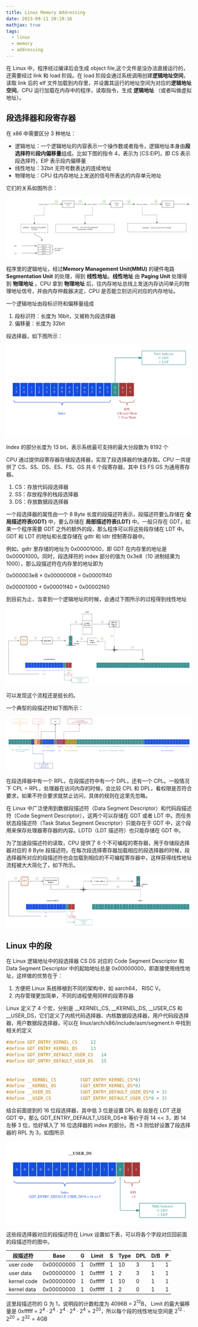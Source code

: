 ```yaml
---
title: Linux Memory Addressing
date: 2023-09-11 20:19:16
mathjax: true
tags:
  - linux
  - memory
  - addressing
---
```


在 Linux 中，程序经过编译后会生成 object file,这个文件是没办法直接运行的，还需要经过 link 和 load 阶段。在 load 阶段会通过系统调用创建**逻辑地址空间**，读取 link 后的 elf 文件加载到内存里，并设置其运行的地址空间为对应的**逻辑地址空间**。CPU 运行加载在内存中的程序，读取指令，生成 **逻辑地址** （或者叫做虚拟地址）。

## 段选择器和段寄存器

在 x86 中需要区分 3 种地址：

- 逻辑地址：一个逻辑地址的内容表示一个操作数或者指令，逻辑地址本身由**段选择符**和**段内偏移量**组成。比如下图的指令 4，表示为 [CS:EIP]，即 CS 表示段选择符，EIP 表示段内偏移量
- 线性地址：32bit 无符号数表达的连续地址
- 物理地址：CPU 往内存地址上发送的信号所表达的内存单元地址

它们的关系如图所示：

<!--more-->

![](https://github.com/hailingu/hailingu.github.io/blob/master/images/lma-1.png?raw=true)

程序里的逻辑地址，经过**Memory Management Unit(MMU)** 的硬件电路 **Segmentation Unit** 的处理，得到 **线性地址**。**线性地址** 由 **Paging Unit** 处理得到 **物理地址** 。CPU 拿到 **物理地址** 后，往内存地址总线上发送内存访问单元的物理地址信号，并由内存仲裁器决定，CPU 是否能立刻访问对应的内存地址。

一个逻辑地址由段标识符和偏移量组成

1. 段标识符：长度为 16bit，又被称为段选择器
2. 偏移量：长度为 32bit

段选择器，如下图所示：

![](https://github.com/hailingu/hailingu.github.io/blob/master/images/lma-4.png?raw=true)

Index 的部分长度为 13 bit，表示系统最可支持的最大分段数为 8192 个

CPU 通过提供段寄存器存储段选择器，实现了段选择器的快速存取。CPU 一共提供了 CS、SS、DS、ES、FS、GS 共 6 个段寄存器，其中 ES FS GS 为通用寄存器。

1. CS：存放代码段选择器
2. SS：存放程序的栈段选择器
3. DS：存放数据段选择器

一个段选择器的属性由一个 8 Byte 长度的段描述符表示，段描述符要么存储在 **全局描述符表(GDT)** 中，要么存储在 **局部描述符表(LDT)** 中。一般只存在 GDT，如果一个程序需要 GDT 之外的额外的段，那么程序可以将这些段存储在 LDT 中。GDT 和 LDT 的地址和长度存储在 gdtr 和 ldtr 控制寄存器中。

例如，gdtr 里存储的地址为 0x00001000，即 GDT 在内存里的地址是 0x00001000。同时，段选择符的 index 部分的值为 0x3e8（10 进制结果为 1000），那么段描述符在内存里的地址即为

0x000003e8 $\times$ 0x00000008 = 0x00001f40

0x00001000 $+$ 0x00001f40 = 0x00002f40

到目前为止，当拿到一个逻辑地址的时候，会通过下图所示的过程得到线性地址

![](https://github.com/hailingu/hailingu.github.io/blob/master/images/lma-5.png?raw=true)

可以发现这个流程还是挺长的。

一个典型的段描述符如下图所示：

![](https://github.com/hailingu/hailingu.github.io/blob/master/images/lma-3.png?raw=true)

在段选择器中有一个 RPL，在段描述符中有一个 DPL，还有一个 CPL。一般情况下 CPL = RPL，处理器在访问内存的时候，会比较 CPL 和 DPL，看权限是否符合要求，如果不符合要求就禁止访问，具体的规则在这里先忽略。

在 Linux 中广泛使用到数据段描述符（Data Segment Descriptor）和代码段描述符（Code Segment Descriptor），这两个可以存储在 GDT 或者 LDT 中。而任务状态段描述符（Task Status Segment Descriptor）只能存在于 GDT 中，这个段用来保存处理器寄存器的内容。LDTD（LDT 描述符）也只能存储在 GDT 中。

为了加速段描述符的读取，CPU 提供了 6 个不可编程的寄存器，用于存储段选择器对应的 8 Byte 段描述符。在每次段选择寄存器加载相应的段选择器的时候，段选择器所对应的段描述符也会加载到相应的不可编程寄存器中，这样获得线性地址流程被大大简化了，如下所示。

![](https://github.com/hailingu/hailingu.github.io/blob/master/images/lma-6.png?raw=true)

## Linux 中的段

在 Linux 逻辑地址中的段选择器 CS DS 对应的 Code Segment Descriptor 和 Data Segment Descriptor 中的起始地址总是 0x00000000，即直接使用线性地址，这样做的优势在于：

1. 方便把 Linux 系统移植到不同的架构中，如 aarch64， RISC V。
2. 内存管理更加简单，不同的进程使用同样的段寄存器

Linux 定义了 4 个宏，分别是 \_\_KERNEL_CS, \_\_KERNEL_DS, \_\_USER_CS 和 \_\_USER_DS，它们定义了内核代码选择器、内核数据段选择器，用户代码段选择器，用户数据段选择器，可以在 linux/arch/x86/include/asm/segment.h 中找到相关的定义

```c
#define GDT_ENTRY_KERNEL_CS		12
#define GDT_ENTRY_KERNEL_DS		13
#define GDT_ENTRY_DEFAULT_USER_CS	14
#define GDT_ENTRY_DEFAULT_USER_DS	15


#define __KERNEL_CS			(GDT_ENTRY_KERNEL_CS*8)
#define __KERNEL_DS			(GDT_ENTRY_KERNEL_DS*8)
#define __USER_DS			(GDT_ENTRY_DEFAULT_USER_DS*8 + 3)
#define __USER_CS			(GDT_ENTRY_DEFAULT_USER_CS*8 + 3)
```

结合前面提到的 16 位段选择器，其中低 3 位是设置 DPL 和 段是在 LDT 还是 GDT 中，那么 GDT_ENTRY_DEFAULT_USER_DS\*8 等价于将 14 << 3，即 14 左移 3 位，恰好填入了 16 位选择器的 index 的部分。而 +3 则恰好设置了段选择器的 RPL 为 3，如图所示

![](https://github.com/hailingu/hailingu.github.io/blob/master/images/lma-7.png?raw=true)

这些段选择器对应的段描述符在 Linux 设置如下表，可以将各个字段对应回前面的段描述符的图中。

| 段描述符    | Base       | G   | Limit   | S   | Type | DPL | D/B | P   |
| ----------- | ---------- | --- | ------- | --- | ---- | --- | --- | --- |
| user code   | 0x00000000 | 1   | 0xfffff | 1   | 10   | 3   | 1   | 1   |
| user data   | 0x00000000 | 1   | 0xfffff | 1   | 2    | 3   | 1   | 1   |
| kernel code | 0x00000000 | 1   | 0xfffff | 1   | 10   | 0   | 1   | 1   |
| kernel data | 0x00000000 | 1   | 0xfffff | 1   | 2    | 0   | 1   | 1   |

这里段描述符的 G 为 1，说明段的计数粒度为 4096B = $2^{12}$B， Limit 的最大偏移量是 0xfffff = $2^4 \cdot 2^4 \cdot 2^4 \cdot 2^4 \cdot 2^4 = 2^{20}$，所以每个段的线性地址空间是 $2^{12} \cdot 2^{20} = 2^{32} = 4$GB
